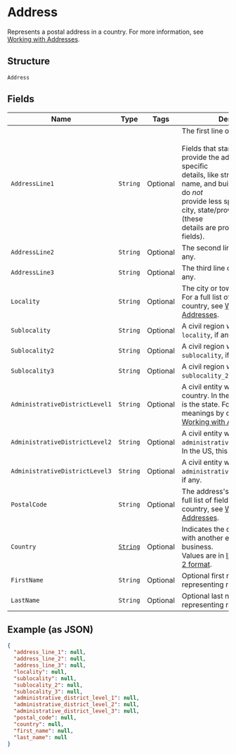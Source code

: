 
# Address

Represents a postal address in a country.
For more information, see [Working with Addresses](https://developer.squareup.com/docs/build-basics/working-with-addresses).

## Structure

`Address`

## Fields

| Name | Type | Tags | Description | Getter |
|  --- | --- | --- | --- | --- |
| `AddressLine1` | `String` | Optional | The first line of the address.<br><br>Fields that start with `address_line` provide the address's most specific<br>details, like street number, street name, and building name. They do *not*<br>provide less specific details like city, state/province, or country (these<br>details are provided in other fields). | String getAddressLine1() |
| `AddressLine2` | `String` | Optional | The second line of the address, if any. | String getAddressLine2() |
| `AddressLine3` | `String` | Optional | The third line of the address, if any. | String getAddressLine3() |
| `Locality` | `String` | Optional | The city or town of the address. For a full list of field meanings by country, see [Working with Addresses](https://developer.squareup.com/docs/build-basics/working-with-addresses). | String getLocality() |
| `Sublocality` | `String` | Optional | A civil region within the address's `locality`, if any. | String getSublocality() |
| `Sublocality2` | `String` | Optional | A civil region within the address's `sublocality`, if any. | String getSublocality2() |
| `Sublocality3` | `String` | Optional | A civil region within the address's `sublocality_2`, if any. | String getSublocality3() |
| `AdministrativeDistrictLevel1` | `String` | Optional | A civil entity within the address's country. In the US, this<br>is the state. For a full list of field meanings by country, see [Working with Addresses](https://developer.squareup.com/docs/build-basics/working-with-addresses). | String getAdministrativeDistrictLevel1() |
| `AdministrativeDistrictLevel2` | `String` | Optional | A civil entity within the address's `administrative_district_level_1`.<br>In the US, this is the county. | String getAdministrativeDistrictLevel2() |
| `AdministrativeDistrictLevel3` | `String` | Optional | A civil entity within the address's `administrative_district_level_2`,<br>if any. | String getAdministrativeDistrictLevel3() |
| `PostalCode` | `String` | Optional | The address's postal code. For a full list of field meanings by country, see [Working with Addresses](https://developer.squareup.com/docs/build-basics/working-with-addresses). | String getPostalCode() |
| `Country` | [`String`](../../doc/models/country.md) | Optional | Indicates the country associated with another entity, such as a business.<br>Values are in [ISO 3166-1-alpha-2 format](http://www.iso.org/iso/home/standards/country_codes.htm). | String getCountry() |
| `FirstName` | `String` | Optional | Optional first name when it's representing recipient. | String getFirstName() |
| `LastName` | `String` | Optional | Optional last name when it's representing recipient. | String getLastName() |

## Example (as JSON)

```json
{
  "address_line_1": null,
  "address_line_2": null,
  "address_line_3": null,
  "locality": null,
  "sublocality": null,
  "sublocality_2": null,
  "sublocality_3": null,
  "administrative_district_level_1": null,
  "administrative_district_level_2": null,
  "administrative_district_level_3": null,
  "postal_code": null,
  "country": null,
  "first_name": null,
  "last_name": null
}
```


